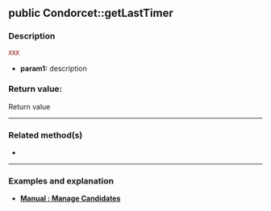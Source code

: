 ## public Condorcet::getLastTimer

### Description    

```php
XXX
```

- **param1:** description  

### Return value:   

Return value

---------------------------------------

### Related method(s)

*

---------------------------------------

### Examples and explanation

* **[Manual : Manage Candidates]()**    